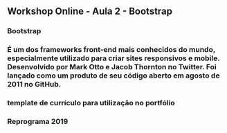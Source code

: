 
## Workshop Online - Aula 2 - Bootstrap

### Bootstrap
### É um dos frameworks front-end mais conhecidos do mundo, especialmente utilizado para criar sites responsivos e mobile. Desenvolvido por Mark Otto e Jacob Thornton no Twitter. Foi lançado como um produto de seu código aberto em agosto de 2011 no GitHub.
### template de currículo para utilização no portfólio 
### Reprograma 2019 